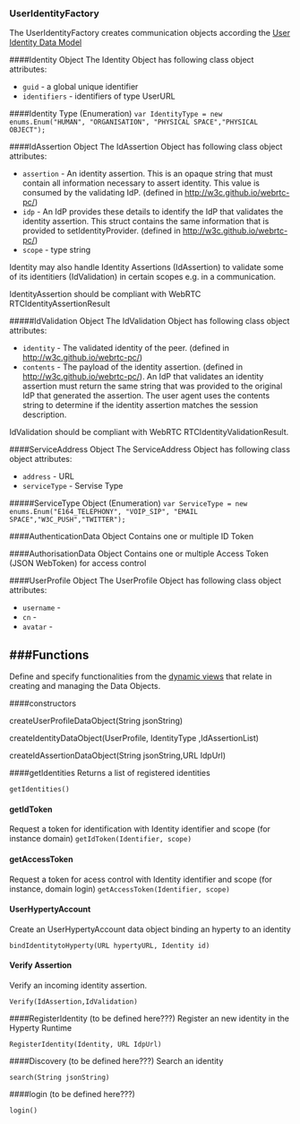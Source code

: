 ### UserIdentityFactory

The UserIdentityFactory creates communication objects according the [User Identity Data Model](https://github.com/reTHINK-project/architecture/tree/master/docs/datamodel/user-identity)

####Identity Object
The Identity Object has following class object attributes:
* ```guid``` - a global unique identifier
* ```identifiers``` -  identifiers of type UserURL

####Identity Type (Enumeration)
``var IdentityType = new enums.Enum("HUMAN", "ORGANISATION", "PHYSICAL SPACE","PHYSICAL OBJECT");``

####IdAssertion Object
The IdAssertion  Object has following class object attributes:
* ```assertion``` - An identity assertion. This is an opaque string that must contain all information necessary to assert identity. This value is consumed by the validating IdP. (defined in http://w3c.github.io/webrtc-pc/)
* ```idp``` -  An IdP provides these details to identify the IdP that validates the identity assertion. This struct contains the same information that is provided to setIdentityProvider. (defined in http://w3c.github.io/webrtc-pc/)
* ```scope``` -  type string

Identity may also handle Identity Assertions (IdAssertion) to validate some of its identitiers (IdValidation) in certain scopes e.g. in a communication.

IdentityAssertion should be compliant with WebRTC RTCIdentityAssertionResult


#####IdValidation Object
The IdValidation Object has following class object attributes:
* ```identity``` -  The validated identity of the peer. (defined in http://w3c.github.io/webrtc-pc/)
* ```contents``` -  The payload of the identity assertion. (defined in http://w3c.github.io/webrtc-pc/). An IdP that validates an identity assertion must return the same string that was provided to the original IdP that generated the assertion.
The user agent uses the contents string to determine if the identity assertion matches the session description.


IdValidation should be compliant with WebRTC RTCIdentityValidationResult.

####ServiceAddress Object
The ServiceAddress Object has following class object attributes:
* ```address``` - URL
* ```serviceType``` - Servise Type

#####ServiceType Object (Enumeration)
``var ServiceType = new enums.Enum("E164_TELEPHONY", "VOIP_SIP", "EMAIL SPACE","W3C_PUSH","TWITTER");``

####AuthenticationData Object
Contains one or multiple ID Token 

####AuthorisationData Object
Contains one or multiple Access Token (JSON WebToken) for access control

####UserProfile Object
The UserProfile Object has following class object attributes:
* ```username``` - 
* ```cn``` -  
* ```avatar``` -  

###Functions
-----------------------
Define and specify functionalities from the [dynamic views](https://github.com/reTHINK-project/core-framework/tree/master/docs/specs/runtime/dynamic-view) that relate in creating and managing the Data Objects.

####constructors

createUserProfileDataObject(String jsonString)

createIdentityDataObject(UserProfile, IdentityType ,IdAssertionList)

createIdAssertionDataObject(String jsonString,URL IdpUrl)

####getIdentities
Returns a list of registered identities

``getIdentities()``

#### getIdToken

Request a token for identification with Identity identifier and scope (for instance domain)
``getIdToken(Identifier, scope)``

#### getAccessToken

Request a token for acess control with Identity identifier and scope (for instance, domain login)
``getAccessToken(Identifier, scope)``

#### UserHypertyAccount
Create an UserHypertyAccount data object binding an hyperty to an identity 

``bindIdentitytoHyperty(URL hypertyURL, Identity id) ``

#### Verify Assertion
Verify an incoming identity assertion.

``Verify(IdAssertion,IdValidation)``

####RegisterIdentity (to be defined here???)
Register an new identity in the Hyperty Runtime

``RegisterIdentity(Identity, URL IdpUrl)``

####Discovery (to be defined here???)
Search an identity

``search(String jsonString)``

####login (to be defined here???)

``login()``






